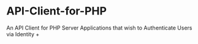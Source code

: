 # API-Client-for-PHP
An API Client for PHP Server Applications that wish to Authenticate Users via Identity +
